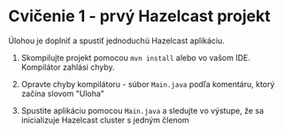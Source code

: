 # Cvičenie 1 - prvý Hazelcast projekt

Úlohou je doplniť a spustiť jednoduchú Hazelcast aplikáciu.

1. Skompilujte projekt pomocou `mvn install` alebo vo vašom IDE. Kompilátor zahlási chyby.

2. Opravte chyby kompilátoru - súbor `Main.java` podľa komentáru, ktorý začína slovom "Uloha"

3. Spustite aplikáciu pomocou `Main.java` a sledujte vo výstupe, že sa inicializuje Hazelcast cluster s jedným členom